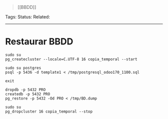 > [[BBDD]]

Tags: 
Status: 
Related: 

___

# Restaurar BBDD

```
sudo su  
pg_createcluster --locale=C.UTF-8 16 copia_temporal --start

sudo su postgres  
psql -p 5436 -d template1 < /tmp/postgresql_odoo170_1100.sql

exit

dropdb -p 5432 PRO  
createdb -p 5432 PRO  
pg_restore -p 5432 -Od PRO < /tmp/BD.dump

sudo su  
pg_dropcluster 16 copia_temporal --stop
```